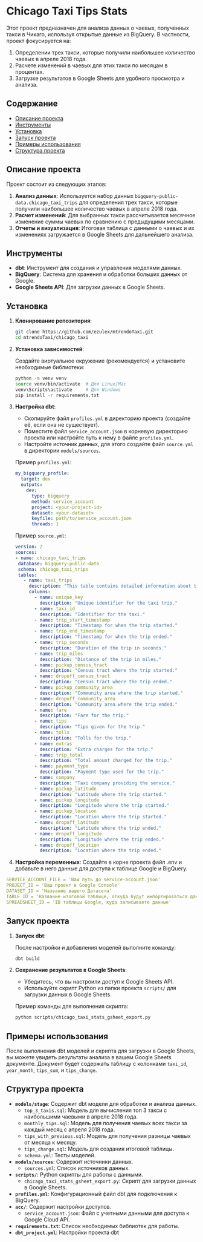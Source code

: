 # Chicago Taxi Tips Stats

Этот проект предназначен для анализа данных о чаевых, полученных такси в Чикаго, используя открытые данные из BigQuery. В частности, проект фокусируется на:

1. Определении трех такси, которые получили наибольшее количество чаевых в апреле 2018 года.
2. Расчете изменений в чаевых для этих такси по месяцам в процентах.
3. Загрузке результатов в Google Sheets для удобного просмотра и анализа.

## Содержание

- [Описание проекта](#описание-проекта)
- [Инструменты](#инструменты)
- [Установка](#установка)
- [Запуск проекта](#запуск-проекта)
- [Примеры использования](#примеры-использования)
- [Структура проекта](#структура-проекта)

## Описание проекта

Проект состоит из следующих этапов:

1. **Анализ данных**: Используется набор данных `bigquery-public-data.chicago_taxi_trips` для определения трех такси, которые получили наибольшее количество чаевых в апреле 2018 года.
2. **Расчет изменений**: Для выбранных такси рассчитывается месячное изменение суммы чаевых по сравнению с предыдущими месяцами.
3. **Отчеты и визуализация**: Итоговая таблица с данными о чаевых и их изменениях загружается в Google Sheets для дальнейшего анализа.

## Инструменты

- **dbt**: Инструмент для создания и управления моделями данных.
- **BigQuery**: Система для хранения и обработки больших данных от Google.
- **Google Sheets API**: Для загрузки данных в Google Sheets.

## Установка

1. **Клонирование репозитория**:

    ```bash
    git clone https://github.com/ezulex/mtrendoTaxi.git
    cd mtrendoTaxi/chicago_taxi
    ```

2. **Установка зависимостей**:

    Создайте виртуальное окружение (рекомендуется) и установите необходимые библиотеки:

    ```bash
    python -m venv venv
    source venv/bin/activate  # Для Linux/Mac
    venv\Scripts\activate     # Для Windows
    pip install -r requirements.txt
    ```

3. **Настройка dbt**:

    - Скопируйте файл `profiles.yml` в директорию проекта (создайте её, если она не существует).
    - Поместите файл `service_account.json` в корневую директорию проекта или настройте путь к нему в файле `profiles.yml`.
    - Настройте источник данных, для этого создайте файл  `source.yml` в директории `models/sources`.

    Пример `profiles.yml`:

    ```yaml
    my_bigquery_profile:
      target: dev
      outputs:
        dev:
          type: bigquery
          method: service_account
          project: <your-project-id>
          dataset: <your-dataset>
          keyfile: path/to/service_account.json
          threads: 1
    ```
   
   Пример `source.yml`:

    ```yaml
    version: 2
   sources:
   - name: chicago_taxi_trips
     database: bigquery-public-data
     schema: chicago_taxi_trips
     tables:
       - name: taxi_trips
         description: "This table contains detailed information about taxi trips in Chicago."
         columns:
           - name: unique_key
             description: "Unique identifier for the taxi trip."
           - name: taxi_id
             description: "Identifier for the taxi."
           - name: trip_start_timestamp
             description: "Timestamp for when the trip started."
           - name: trip_end_timestamp
             description: "Timestamp for when the trip ended."
           - name: trip_seconds
             description: "Duration of the trip in seconds."
           - name: trip_miles
             description: "Distance of the trip in miles."
           - name: pickup_census_tract
             description: "Census tract where the trip started."
           - name: dropoff_census_tract
             description: "Census tract where the trip ended."
           - name: pickup_community_area
             description: "Community area where the trip started."
           - name: dropoff_community_area
             description: "Community area where the trip ended."
           - name: fare
             description: "Fare for the trip."
           - name: tips
             description: "Tips given for the trip."
           - name: tolls
             description: "Tolls for the trip."
           - name: extras
             description: "Extra charges for the trip."
           - name: trip_total
             description: "Total amount charged for the trip."
           - name: payment_type
             description: "Payment type used for the trip."
           - name: company
             description: "Taxi company providing the service."
           - name: pickup_latitude
             description: "Latitude where the trip started."
           - name: pickup_longitude
             description: "Longitude where the trip started."
           - name: pickup_location
             description: "Location where the trip started."
           - name: dropoff_latitude
             description: "Latitude where the trip ended."
           - name: dropoff_longitude
             description: "Longitude where the trip ended."
           - name: dropoff_location
             description: "Location where the trip ended."
   ```

4. **Настройка переменных**:
Создайте в корне проекта файл .env и добавьте в него данные для доступа к таблице Google и BigQuery.

```yaml
SERVICE_ACCOUNT_FILE = 'Ваш путь до service-account.json'
PROJECT_ID = 'Ваш проект в Google Console'
DATASET_ID = 'Название вашего Датасета'
TABLE_ID = 'Название итоговой таблице, откуда будут импортироваться данные в Google таблицу'
SPREADSHEET_ID = 'ID таблицы Google, куда записываете данные'
```


## Запуск проекта

1. **Запуск dbt**:

    После настройки и добавления моделей выполните команду:

    ```bash
    dbt build
    ```

2. **Сохранение результатов в Google Sheets**:

    - Убедитесь, что вы настроили доступ к Google Sheets API.
    - Используйте скрипт Python из папки проекта  `scripts/` для загрузки данных в Google Sheets.

    Пример команды для выполнения скрипта:

    ```bash
    python scripts/chicago_taxi_stats_gsheet_export.py
    ```

## Примеры использования

После выполнения dbt моделей и скрипта для загрузки в Google Sheets, вы можете увидеть результаты анализа в вашем Google Sheets документе. Документ будет содержать таблицу с колонками `taxi_id`, `year_month`, `tips_sum`, и `tips_change`.

## Структура проекта

- **`models/stage`**: Содержит dbt модели для обработки и анализа данных.
  - `top_3_taxis.sql`: Модель для вычисления топ 3 такси с наибольшими чаевыми в апреле 2018 года.
  - `monthly_tips.sql`: Модель для получения чаевых всех такси за каждый месяц с апреля 2018 года.
  - `tips_with_previous.sql`: Модель для получения разницы чаевых от месяца к месяцу.
  - `tips_change.sql`: Модель для создания итоговой таблицы.
  - `schema.yml`: Тесты моделей.
- **`models/sources`**: Содержит источники данных.
  - `sources.yml`: Список источников данных.
- **`scripts/`**: Python скрипты для работы с данными.
  - `chicago_taxi_stats_gsheet_export.py`: Скрипт для загрузки данных в Google Sheets.
- **`profiles.yml`**: Конфигурационный файл dbt для подключения к BigQuery.
- **`acc/`**: Содержит настройки доступов.
  - `service_account.json`: Файл с учетными данными для доступа к Google Cloud API.
- **`requirements.txt`**: Список необходимых библиотек для работы.
- **`dbt_project.yml`**: Настройки проекта dbt


